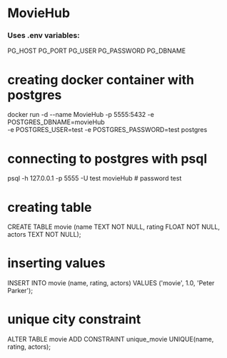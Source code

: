 # MovieHub
### Uses .env variables:
PG_HOST
PG_PORT
PG_USER
PG_PASSWORD
PG_DBNAME

# creating docker container with postgres
docker run -d --name MovieHub -p 5555:5432 -e POSTGRES_DBNAME=movieHub \
    -e POSTGRES_USER=test -e POSTGRES_PASSWORD=test postgres

# connecting to postgres with psql
psql -h 127.0.0.1 -p 5555 -U test movieHub # password test

# creating table
CREATE TABLE movie (name TEXT NOT NULL, rating FLOAT NOT NULL, actors TEXT NOT NULL);

# inserting values
INSERT INTO movie (name, rating, actors) VALUES ('movie', 1.0, 'Peter Parker');

# unique city constraint
ALTER TABLE movie ADD CONSTRAINT unique_movie UNIQUE(name, rating, actors);

